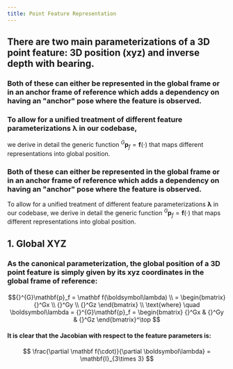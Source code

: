 ```yaml
---
title: Point Feature Representation
---
```


## There are two main parameterizations of a 3D point feature: 3D position (xyz) and inverse depth with bearing.
### Both of these can either be represented in the global frame or in an anchor frame of reference which adds a dependency on having an "anchor" pose where the feature is observed.
### To allow for a unified treatment of different feature parameterizations $\boldsymbol \lambda$ in our codebase, 
we derive in detail the generic function ${}^{G}\mathbf{p}_f=\mathbf f (\cdot)$ that maps different representations into global position.
### Both of these can either be represented in the global frame or in an anchor frame of reference which adds a dependency on having an "anchor" pose where the feature is observed.
To allow for a unified treatment of different feature parameterizations $\boldsymbol \lambda$ in our codebase, 
we derive in detail the generic function ${}^{G}\mathbf{p}_f=\mathbf f (\cdot)$ that maps different representations into global position.
## 1. Global XYZ
### As the canonical parameterization, the global position of a 3D point feature is simply given by its xyz coordinates in the global frame of  reference:
####
$${}^{G}\mathbf{p}_f
= \mathbf f(\boldsymbol\lambda) \\
= \begin{bmatrix} {}^Gx \\ {}^Gy \\ {}^Gz \end{bmatrix} \\
\text{where} \quad \boldsymbol\lambda = {}^{G}\mathbf{p}_f = \begin{bmatrix} {}^Gx & {}^Gy & {}^Gz \end{bmatrix}^\top
$$
#### It is clear that the Jacobian with respect to the feature parameters is:
$$
\frac{\partial \mathbf f(\cdot)}{\partial \boldsymbol\lambda} = \mathbf{I}_{3\times 3}
$$
